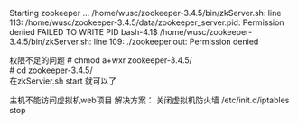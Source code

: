 Starting zookeeper ... /home/wusc/zookeeper-3.4.5/bin/zkServer.sh: line 113: /home/wusc/zookeeper-3.4.5/data/zookeeper_server.pid: Permission denied
FAILED TO WRITE PID
bash-4.1$ /home/wusc/zookeeper-3.4.5/bin/zkServer.sh: line 109: ./zookeeper.out: Permission denied

权限不足的问题
\# chmod a+wxr zookeeper-3.4.5/  
\# cd zookeeper-3.4.5/  
在zkServier.sh start 就可以了

主机不能访问虚拟机web项目
解决方案：
关闭虚拟机防火墙
/etc/init.d/iptables stop 